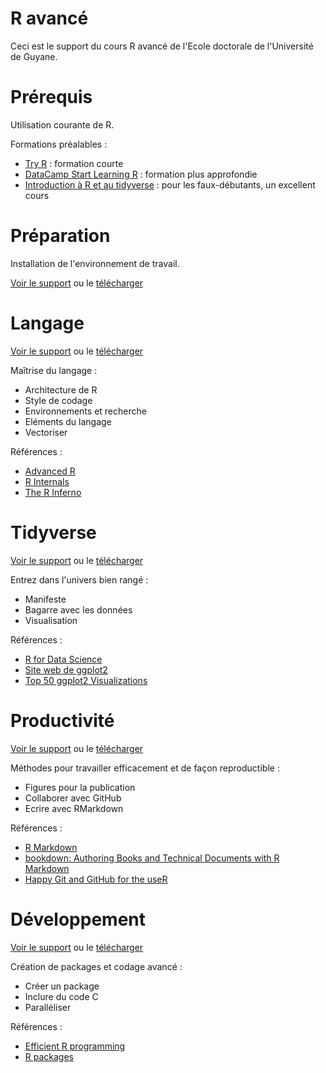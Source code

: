 # R avancé

Ceci est le support du cours R avancé de l'Ecole doctorale de l'Université de Guyane.

# Prérequis

Utilisation courante de R.

Formations préalables :
- [Try R](http://tryr.codeschool.com/) : formation courte
- [DataCamp Start Learning R](https://www.datacamp.com/onboarding/learn?from=home&technology=r) : formation plus approfondie
- [Introduction à R et au tidyverse](https://juba.github.io/tidyverse/) : pour les faux-débutants, un excellent cours


# Préparation

Installation de l'environnement de travail.

[Voir le support](https://EricMarcon.github.io/Cours-R-avance/Preparation.html) ou le [télécharger](https://EricMarcon.github.io/Cours-R-avance/Preparation.pdf)


# Langage

[Voir le support](https://EricMarcon.github.io/Cours-R-avance/Langage.html) ou le [télécharger](https://EricMarcon.github.io/Cours-R-avance/Langage.pdf)

Maîtrise du langage :
- Architecture de R
- Style de codage
- Environnements et recherche
- Eléments du langage
- Vectoriser


Références :
- [Advanced R](http://adv-r.had.co.nz/OO-essentials.html)
- [R Internals](http://colinfay.me/r-internals/)
- [The R Inferno](https://www.burns-stat.com/pages/Tutor/R_inferno.pdf)



# Tidyverse

[Voir le support](https://EricMarcon.github.io/Cours-R-avance/Tidyverse.html) ou le [télécharger](https://EricMarcon.github.io/Cours-R-avance/Tidyverse.pdf)

Entrez dans l'univers bien rangé :
- Manifeste
- Bagarre avec les données
- Visualisation

Références :
- [R for Data Science](http://r4ds.had.co.nz/)
- [Site web de ggplot2](http://ggplot2.tidyverse.org/)
- [Top 50 ggplot2 Visualizations](http://r-statistics.co/Top50-Ggplot2-Visualizations-MasterList-R-Code.html)



# Productivité

[Voir le support](https://EricMarcon.github.io/Cours-R-avance/Productivite.html) ou le [télécharger](https://EricMarcon.github.io/Cours-R-avance/Productivite.pdf)

Méthodes pour travailler efficacement et de façon reproductible :
- Figures pour la publication
- Collaborer avec GitHub
- Ecrire avec RMarkdown

Références :
- [R Markdown](https://rmarkdown.rstudio.com/)
- [bookdown: Authoring Books and Technical Documents with R Markdown](https://bookdown.org/yihui/bookdown/)
- [Happy Git and GitHub for the useR](http://happygitwithr.com/)



# Développement

[Voir le support](https://EricMarcon.github.io/Cours-R-avance/Package.html) ou le [télécharger](https://EricMarcon.github.io/Cours-R-avance/Package.pdf)

Création de packages et codage avancé :
- Créer un package
- Inclure du code C
- Paralléliser

Références :
- [Efficient R programming](https://csgillespie.github.io/efficientR/)
- [R packages](http://r-pkgs.had.co.nz/)

